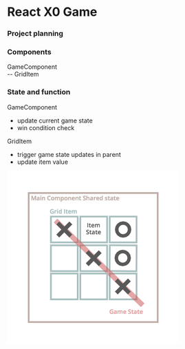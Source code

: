 # React X0 Game

### **Project planning**  
### Components  
GameComponent  
-- GridItem  
### State and function  
GameComponent  
- update current game state  
- win condition check  

GridItem
- trigger game state updates in parent
- update item value


![Image of sketched functions](https://github.com/LiviuLvu/react-xo-game/blob/master/components-sketch.png)